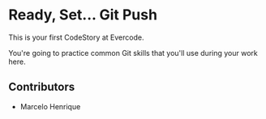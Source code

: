 
# Ready, Set... Git Push

This is your first CodeStory at Evercode.

You're going to practice common Git skills that you'll use during your work here.

## Contributors

- Marcelo Henrique
